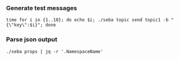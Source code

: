 
### Generate test messages
```shell
time for i in {1..10}; do echo $i; ./seba topic send topic1 -b "{\"key\":$i}"; done
```

### Parse json output
```shell
./seba props | jq -r '.NamespaceName'
```